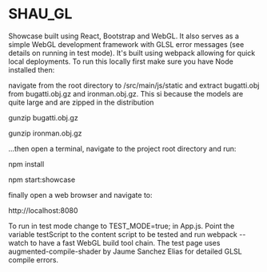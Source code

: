 # SHAU_GL
Showcase built using React, Bootstrap and WebGL. It also serves as a simple WebGL development framework with GLSL error messages (see details on running in test mode). It's built using webpack allowing for quick local deployments. To run this locally first make sure you have Node installed then:

navigate from the root directory to /src/main/js/static and extract bugatti.obj from bugatti.obj.gz and ironman.obj.gz. This si because the models are quite large and are zipped in the distribution

gunzip bugatti.obj.gz

gunzip ironman.obj.gz

...then open a terminal,  navigate to the project root directory and run:

npm install

npm start:showcase

finally open a web browser and navigate to:

http://localhost:8080

To run in test mode change to TEST_MODE=true; in App.js. Point the variable testScript to the content script to be tested and run webpack --watch to have a fast WebGL build tool chain. The test page uses augmented-compile-shader by Jaume Sanchez Elias for detailed GLSL compile errors. 
